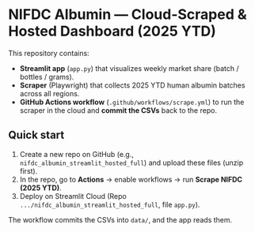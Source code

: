 # NIFDC Albumin — Cloud-Scraped & Hosted Dashboard (2025 YTD)

This repository contains:
- **Streamlit app** (`app.py`) that visualizes weekly market share (batch / bottles / grams).
- **Scraper** (Playwright) that collects 2025 YTD human albumin batches across all regions.
- **GitHub Actions workflow** (`.github/workflows/scrape.yml`) to run the scraper in the cloud and **commit the CSVs** back to the repo.

## Quick start
1) Create a new repo on GitHub (e.g., `nifdc_albumin_streamlit_hosted_full`) and upload these files (unzip first).
2) In the repo, go to **Actions** → enable workflows → run **Scrape NIFDC (2025 YTD)**.
3) Deploy on Streamlit Cloud (Repo `.../nifdc_albumin_streamlit_hosted_full`, file `app.py`).

The workflow commits the CSVs into `data/`, and the app reads them.
